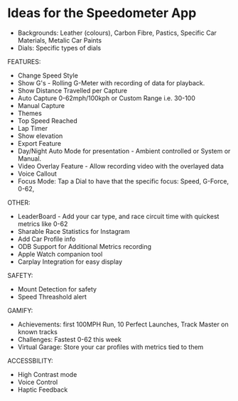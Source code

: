 #  Ideas for the Speedometer App

- Backgrounds: Leather (colours), Carbon Fibre, Pastics, Specific Car Materials, Metalic Car Paints
- Dials: Specific types of dials

FEATURES:
- Change Speed Style
- Show G's - Rolling G-Meter with recording of data for playback.
- Show Distance Travelled per Capture
- Auto Capture 0-62mph/100kph or Custom Range i.e. 30-100
- Manual Capture
- Themes
- Top Speed Reached
- Lap Timer
- Show elevation
- Export Feature
- Day/Night Auto Mode for presentation - Ambient controlled or System or Manual.
- Video Overlay Feature - Allow recording video with the overlayed data
- Voice Callout
- Focus Mode: Tap a Dial to have that the specific focus: Speed, G-Force, 0-62, 

OTHER:
- LeaderBoard - Add your car type, and race circuit time with quickest metrics like 0-62
- Sharable Race Statistics for Instagram
- Add Car Profile info
- ODB Support for Additional Metrics recording
- Apple Watch companion tool
- Carplay Integration for easy display

SAFETY:
- Mount Detection for safety
- Speed Threashold alert

GAMIFY:
- Achievements: first 100MPH Run, 10 Perfect Launches, Track Master on known tracks
- Challenges: Fastest 0-62 this week
- Virtual Garage: Store your car profiles with metrics tied to them

ACCESSBILITY:
- High Contrast mode
- Voice Control
- Haptic Feedback



